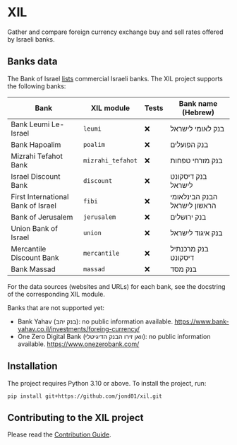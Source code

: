 # XIL

Gather and compare foreign currency exchange buy and sell rates offered by Israeli
banks.


## Banks data

The Bank of Israel [lists](https://www.boi.org.il/en/BankingSupervision/BanksAndBranchLocations/Pages/Default.aspx)
commercial Israeli banks. The XIL project supports the following banks:

| Bank                               | XIL module        | Tests | Bank name (Hebrew)           |
|------------------------------------|-------------------|-------|------------------------------|
| Bank Leumi Le-Israel               | `leumi`           | :x:   | בנק לאומי לישראל             |
| Bank Hapoalim                      | `poalim`          | :x:   | בנק הפועלים                  |
| Mizrahi Tefahot Bank               | `mizrahi_tefahot` | :x:   | בנק מזרחי טפחות              |
| Israel Discount Bank               | `discount`        | :x:   | בנק דיסקונט לישראל           |
| First International Bank of Israel | `fibi`            | :x:   | הבנק הבינלאומי הראשון לישראל |
| Bank of Jerusalem                  | `jerusalem`       | :x:   | בנק ירושלים                  |
| Union Bank of Israel               | `union`           | :x:   | בנק איגוד לישראל             |
| Mercantile Discount Bank           | `mercantile`      | :x:   | בנק מרכנתיל דיסקונט          |
| Bank Massad                        | `massad`          | :x:   | בנק מסד                      |

For the data sources (websites and URLs) for each bank, see the docstring of the
corresponding XIL module.

Banks that are not supported yet:

- Bank Yahav (בנק יהב): no public information available.
  https://www.bank-yahav.co.il/investments/foreing-currency/
- One Zero Digital Bank (וואן זירו הבנק הדיגיטלי): no public information available.
  https://www.onezerobank.com/

## Installation
The project requires Python 3.10 or above. To install the project, run:
```shell
pip install git+https://github.com/jond01/xil.git
```

## Contributing to the XIL project
Please read the [Contribution Guide](CONTRIBUTING.md).
